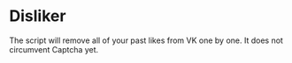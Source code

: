 # Disliker
The script will remove all of your past likes from VK one by one.
It does not circumvent Captcha yet.
